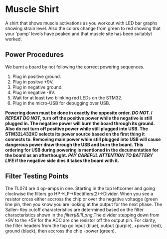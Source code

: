 
# Muscle Shirt

A shirt that shows muscle activations as you workout with LED bar graphs showing strain level. Also the colors change from green to red showing that your 'pump' levels have peaked and that muscle site has been suitablyt worked.


## Power Procedures

We burnt a board by not following the correct powering sequences. 

1. Plug in positive ground.
2. Plug in positve +9V.
3. Plug in negative ground.
4. Plug in negative -9V.
5. Wait for at least two blinking red LEDs on the STM32.
6. Plug in the micro-USB for debugging over USB.

**Powering down must be done in exactly the opposite order. _DO NOT. I REPEAT DO NOT_, turn off the positive power while the negative is still plugged in. The negative power will burn the board through its ground. Also do not turn off positive power while still plugged into USB. The STM32L432KC selects its power source based on the first thing it connects to. Removing main power while still plugged into USB will cause dangerous power draw through the USB and burn the board. This ordering for USB during powering is mentioned in the documentation for the board as an afterthought. _PAY CAREFUL ATTENTION TO BATTERY LIFE_ if the negative side dies it takes the board with it.**


## Filter Testing Points

The TL074 are 4 op-amps in one. Starting in the top leftcorner and going clockwise the filters go HP->LP->Rectifiers(2)->Divider. When you see a resistor cross either accross the chip or over the negative voltaqge (green line pin, then you know you are looking at the output for the next phase. The Sallen-Key cutoff characteristics are determined based on the filter characteristics shown in the _filter(I&II).png_.The divider stepping down from +9V to the +5V for the ADC are one resistor off the output pin. For clarity, the filter headers from the top go input (blue), output (purple), +power (red), ground (black), then accross the chip -power (green).

